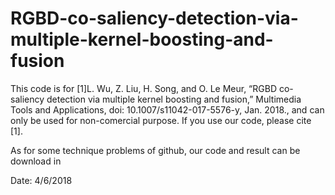 # RGBD-co-saliency-detection-via-multiple-kernel-boosting-and-fusion

This code is for
[1]L. Wu, Z. Liu, H. Song, and O. Le Meur, “RGBD co-saliency detection via multiple kernel boosting and fusion,” Multimedia Tools and Applications, doi: 10.1007/s11042-017-5576-y, Jan. 2018.,
and can only be used for non-comercial purpose.
If you use our code, please cite [1].

As for some technique problems of github, our code and result can be download in


Date: 4/6/2018
